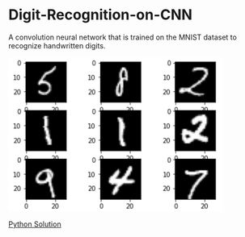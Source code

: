 # Digit-Recognition-on-CNN

A convolution neural network that is trained on the MNIST dataset to recognize handwritten digits.

![Sample](mnist.png)

[Python Solution](MNIST_CNN.ipynb)
